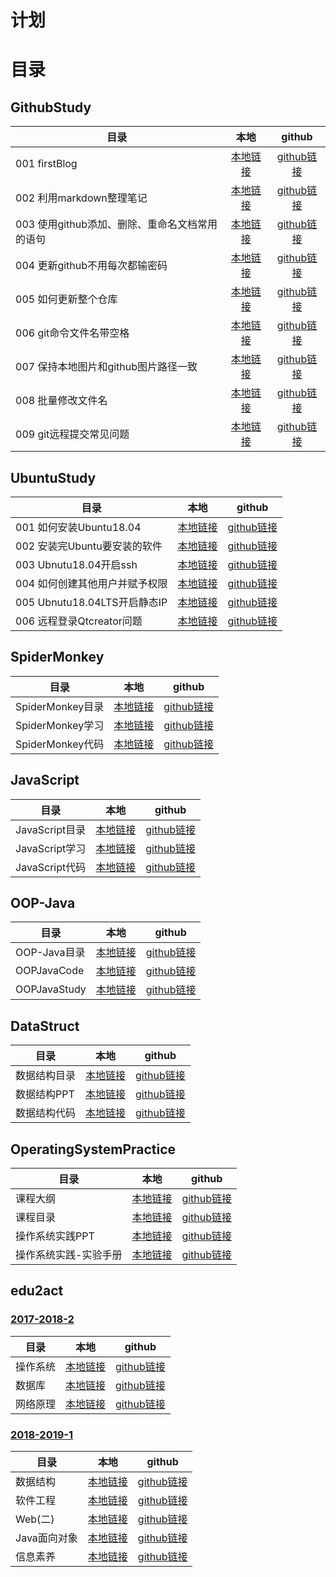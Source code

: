 # 计划  





# 目录  
## GithubStudy  
目录|本地|github
-|:-:|:-:
001 firstBlog| [本地链接](./GithubStudy/001_firstBlog.html) |[github链接](./GithubStudy/001_firstBlog.html)  
002 利用markdown整理笔记| [本地链接](./GithubStudy/002_利用markdown整理笔记.md) |[github链接](./GithubStudy/002_利用markdown整理笔记.md)  
003 使用github添加、删除、重命名文档常用的语句|[本地链接](./GithubStudy/002_利用markdown整理笔记.md)|[github链接](./GithubStudy/002_利用markdown整理笔记.md)  
004 更新github不用每次都输密码 |[本地链接](./GithubStudy/004_更新github不用每次都输密码.md)|[github链接](./GithubStudy/004_更新github不用每次都输密码.md)    
005 如何更新整个仓库|[本地链接](./GithubStudy/005_如何更新整个仓库.md)|[github链接](./GithubStudy/005_如何更新整个仓库.md)    
006 git命令文件名带空格|[本地链接](./GithubStudy/006_git命令文件名带空格)|[github链接](./GithubStudy/006_git命令文件名带空格)  
007 保持本地图片和github图片路径一致|[本地链接](./GithubStudy/007_保持本地图片和github图片路径一致.md)|[github链接](./GithubStudy/007_保持本地图片和github图片路径一致.md)   
008 批量修改文件名|[本地链接](./GithubStudy/008_批量修改文件名.md)|[github链接](./GithubStudy/008_批量修改文件名.md)  
009 git远程提交常见问题|[本地链接](./GithubStudy/009_git远程提交常见问题.md) |[github链接](./GithubStudy/009_git远程提交常见问题.md)   

## UbuntuStudy  
目录|本地|github
-|:-:|:-:
001 如何安装Ubuntu18.04|[本地链接](./UbuntuStudy/001_如何安装Ubuntu18.04.md) |[github链接](./UbuntuStudy/001_如何安装Ubuntu18.04.md)   
002 安装完Ubuntu要安装的软件|[本地链接](./UbuntuStudy/002_安装完Ubuntu要安装的软件.md)|[github链接](./UbuntuStudy/002_安装完Ubuntu要安装的软件.md)  
003 Ubnutu18.04开启ssh |[本地链接](./UbuntuStudy/003_Ubnutu18.04开启ssh.md)|[github链接](./UbuntuStudy/003_Ubnutu18.04开启ssh.md)   
004 如何创建其他用户并赋予权限 |[本地链接](./UbuntuStudy/004_如何创建其他用户并赋予权限.md) |[github链接](./UbuntuStudy/004_如何创建其他用户并赋予权限.md)   
005 Ubnutu18.04LTS开启静态IP |[本地链接](./UbuntuStudy/005_Ubnutu18.04LTS开启静态IP.md) |[github链接](./UbuntuStudy/005_Ubnutu18.04LTS开启静态IP.md)    
006 远程登录Qtcreator问题 |[本地链接](./UbuntuStudy/006_远程登录Qtcreator问题) |[github链接](./UbuntuStudy/006_远程登录Qtcreator问题)   


## SpiderMonkey  
目录|本地|github
-|:-:|:-:
SpiderMonkey目录 |[本地链接](../../edu2act/Basic-Course-Group-Project/ywb/01_目录.md)|[github链接](../../../../edu2act/Basic-Course-Group-Project/blob/master/ywb/01_目录.md)  
SpiderMonkey学习|[本地链接](../../edu2act/Basic-Course-Group-Project/ywb/SpiderMonkeyStudy) | [github链接](../../../../edu2act/Basic-Course-Group-Project/blob/master/ywb/SpiderMonkeyStudy)    
SpiderMonkey代码|[本地链接](../../edu2act/Basic-Course-Group-Project/ywb/SpiderMonkeyStudy/TestSpiderMonkey/main.c) | [github链接](../../../../edu2act/Basic-Course-Group-Project/blob/master/ywb/SpiderMonkeyStudy/TestSpiderMonkey/main.c)  



## JavaScript  
目录|本地|github
-|:-:|:-:
JavaScript目录|[本地链接](../../edu2act/Basic-Course-Group-Project/ywb/01_目录.md) | [github链接](../../../../edu2act/Basic-Course-Group-Project/blob/master/ywb/01_目录.md)  
JavaScript学习|[本地链接](../../edu2act/Basic-Course-Group-Project/ywb/JavaScriptStudy) | [github链接](../../../../edu2act/Basic-Course-Group-Project/blob/master/ywb/JavaScriptStudy)          
JavaScript代码|[本地链接](../../edu2act/Basic-Course-Group-Project/ywb/JavaScriptStudy/JavaScriptCode) | [github链接](../../../../edu2act/Basic-Course-Group-Project/blob/master/ywb/JavaScriptStudy/JavaScriptCode)  


## OOP-Java  
目录|本地|github
-|:-:|:-:
OOP-Java目录|[本地链接](../OOP-Java/OOP-Java目录.md) | [github链接](../../../OOP-Java/blob/master/OOP-Java目录.md)   
OOPJavaCode|[本地链接](../OOP-Java/OOPJavaCode) | [github链接](../../../OOP-Java/blob/master/OOPJavaCode)    
OOPJavaStudy|[本地链接](../OOP-Java/OOPJavaStudy) | [github链接](../../../OOP-Java/blob/master/OOPJavaStudy)   

## DataStruct  
目录|本地|github
-|:-:|:-:
数据结构目录 |[本地链接](../Data_Structur_Build/DataStruct目录.md) | [github链接](../../../Data_Structur_Build/blob/master/DataStruct目录.md)   
数据结构PPT|[本地链接](../Data_Structur_Build/数据结构PPT) | [github链接](../../../Data_Structur_Build/blob/master/数据结构PPT)    
数据结构代码|[本地链接](../Data_Structur_Build/数据结构代码) | [github链接](../../../Data_Structur_Build/blob/master/数据结构代码)    


## OperatingSystemPractice  
目录|本地|github
-|:-:|:-:
课程大纲|[本地链接](../Operating-System-Practice/00_操作系统实践课程计划.md) | [github链接](../../../Operating-System-Practice/blob/master/00_操作系统实践课程计划.md)  
课程目录|[本地链接](../Operating-System-Practice/操作系统实践课程目录.md) | [github链接](../../../Operating-System-Practice/blob/master/操作系统实践课程目录.md)     
操作系统实践PPT|[本地链接](../Operating-System-Practice/操作系统实践PPT) | [github链接](../../../Operating-System-Practice/blob/master/操作系统实践PPT)  
操作系统实践-实验手册|[本地链接](../Operating-System-Practice/操作系统实践-实验手册) | [github链接](../../../Operating-System-Practice/blob/master/操作系统实践-实验手册)   

## edu2act  

### [2017-2018-2](../../../../edu2act/course-2017-2018-2st/blob/master/README.md)   
目录|本地|github
-|:-:|:-:
操作系统|[本地链接](../../edu2act/course-2017-2018-2st/courses/基础课程/操作系统) | [github链接](../../../edu2act/course-2017-2018-2st/blob/master/基础课程/操作系统)  
数据库|[本地链接](../../edu2act/course-2017-2018-2st/courses/基础课程/数据库原理) | [github链接](../../../edu2act/course-2017-2018-2st/blob/master/基础课程/数据库原理)  
网络原理|[本地链接](../../edu2act/course-2017-2018-2st/courses/基础课程/网络原理) | [github链接](../../../edu2act/course-2017-2018-2st/blob/master/基础课程/网络原理)   


### [2018-2019-1](../../../../edu2act/course-2018-2019-1st/blob/master/README.md)   
目录|本地|github
-|:-:|:-:
数据结构|[本地链接](../../edu2act/course-2018-2019-1st/courses/基础课程/数据结构) | [github链接](../../../edu2act/course-2018-2019-1st/blob/master/基础课程/数据结构)  
软件工程|[本地链接](../../edu2act/course-2018-2019-1st/courses/基础课程/软件工程) | [github链接](../../../edu2act/course-2018-2019-1st/blob/master/基础课程/软件工程)  
Web(二)|[本地链接](../../edu2act/course-2018-2019-1st/courses/基础课程/WEB开发（二）) | [github链接](../../../edu2act/course-2018-2019-1st/blob/master/基础课程/WEB开发（二）)  
Java面向对象|[本地链接](../../edu2act/course-2018-2019-1st/courses/基础课程/Java面向对象程序设计) | [github链接](../../../edu2act/course-2018-2019-1st/blob/master/基础课程/Java面向对象程序设计)  
信息素养|[本地链接](../../edu2act/course-2018-2019-1st/courses/基础课程/信息素养与实践) | [github链接](../../../edu2act/course-2018-2019-1st/blob/master/基础课程/信息素养与实践)  








